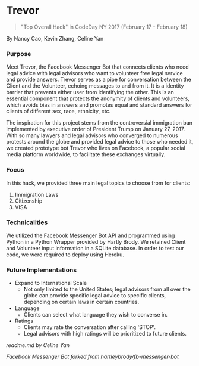 # Trevor 
> "Top Overall Hack" in CodeDay NY 2017 (February 17 - February 18)

By Nancy Cao, Kevin Zhang, Celine Yan

### Purpose

Meet Trevor, the Facebook Messenger Bot that connects clients who need legal advice with legal advisors who want to volunteer free legal service and provide answers. Trevor serves as a pipe for conversation between the Client and the Volunteer, echoing messages to and from it. It is a identity barrier that prevents either user from identifying the other. This is an essential component that protects the anonymity of clients and volunteers, which avoids bias in answers and promotes equal and standard answers for clients of different sex, race, ethnicity, etc.

The inspiration for this project stems from the controversial immigration ban implemented by executive order of President Trump on January 27, 2017. With so many lawyers and legal advisors who converged to numerous protests around the globe and provided legal advice to those who needed it, we created prototype bot Trevor who lives on Facebook, a popular social media platform worldwide, to facilitate these exchanges virtually. 

### Focus

In this hack, we provided three main legal topics to choose from for clients: 

1. Immigration Laws
2. Citizenship
3. VISA

### Technicalities

We utilized the Facebook Messenger Bot API and programmed using Python in a Python Wrapper provided by Hartly Brody. We retained Client and Volunteer input information in a SQLite database. In order to test our code, we were required to deploy using Heroku. 

### Future Implementations

- Expand to International Scale
  - Not only limited to the United States; legal advisors from all over the globe can provide specific legal advice to specific clients, depending on certain laws in certain countries.
- Language
  - Clients can select what language they wish to converse in.
- Ratings
  - Clients may rate the conversation after calling 'STOP'.
  - Legal advisors with high ratings will be prioritized to future clients. 


*readme.md by Celine Yan*

*Facebook Messenger Bot forked from hartleybrody/fb-messenger-bot*


